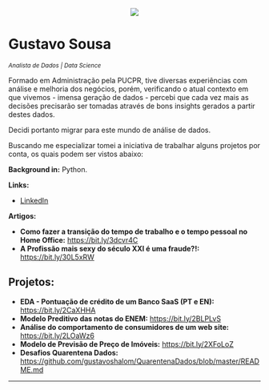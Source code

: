 
<p align="center">
  <img src="https://raw.githubusercontent.com/carlosfab/template_portfolio/master/banner.png" >
</p>

# Gustavo Sousa
<sub>*Analista de Dados | Data Science*</sub>

Formado em Administração pela PUCPR, tive diversas experiências com análise e melhoria dos negócios, porém, verificando o atual contexto em que vivemos - imensa geração de dados - percebi que cada vez mais as decisões precisarão ser tomadas através de bons insights gerados a partir destes dados.

Decidi portanto migrar para este mundo de análise de dados. 

Buscando me especializar tomei a iniciativa de trabalhar alguns projetos por conta, os quais podem ser vistos abaixo:

**Background in:** Python.

**Links:**
* [LinkedIn](https://www.linkedin.com/in/gustavosousash/)

**Artigos:**
* **Como fazer a transição do tempo de trabalho e o tempo pessoal no Home Office:** https://bit.ly/3dcvr4C 
* **A Profissão mais sexy do século XXI é uma fraude?!:** https://bit.ly/30L5xRW

## Projetos:

* **EDA - Pontuação de crédito de um Banco SaaS (PT e EN):** https://bit.ly/2CaXHHA
* **Modelo Preditivo das notas do ENEM:** https://bit.ly/2BLPLvS
* **Análise do comportamento de consumidores de um web site:** https://bit.ly/2LOaWz6 
* **Modelo de Previsão de Preço de Imóveis:** https://bit.ly/2XFoLoZ
* **Desafios Quarentena Dados:** https://github.com/gustavoshalom/QuarentenaDados/blob/master/README.md
---




